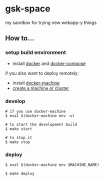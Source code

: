 # gsk-space
my sandbox for trying new webapp-y things

## How to...

### setup build environment

* install [docker](https://docs.docker.com/install/) and [docker-compose](https://docs.docker.com/compose/install/)

if you also want to deploy remotely:

* install [docker-machine](https://docs.docker.com/machine/install-machine/)
* [create a machine or cluster](https://docs.docker.com/machine/get-started-cloud/)

### develop
```shell
# if you use docker-machine
$ eval $(docker-machine env -u)

# to start the development build
$ make start

# to stop it
$ make stop
```

### deploy
```shell
$ eval $(docker-machine env $MACHINE_NAME)

$ make deploy
```
